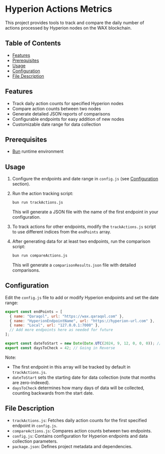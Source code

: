 # Hyperion Actions Metrics

This project provides tools to track and compare the daily number of actions processed by Hyperion nodes on the WAX blockchain.

## Table of Contents

- [Features](#features)
- [Prerequisites](#prerequisites)
- [Usage](#usage)
- [Configuration](#configuration)
- [File Description](#file-description)

## Features

- Track daily action counts for specified Hyperion nodes
- Compare action counts between two nodes
- Generate detailed JSON reports of comparisons
- Configurable endpoints for easy addition of new nodes
- Customizable date range for data collection

## Prerequisites

- [Bun](https://bun.sh/) runtime environment

## Usage

1. Configure the endpoints and date range in `config.js` (see [Configuration](#configuration) section).

2. Run the action tracking script:

   ```bash
   bun run trackActions.js
   ```

   This will generate a JSON file with the name of the first endpoint in your configuration.

3. To track actions for other endpoints, modify the `trackActions.js` script to use different indices from the `endPoints` array.

4. After generating data for at least two endpoints, run the comparison script:
   ```bash
   bun run compareActions.js
   ```
   This will generate a `comparisonResults.json` file with detailed comparisons.

## Configuration

Edit the `config.js` file to add or modify Hyperion endpoints and set the date range:

```javascript
export const endPoints = [
  { name: "Qaraqol", url: "https://wax.qaraqol.com" },
  { name: "HyperionEndpointName", url: "https://hyperion-url.com" },
  { name: "Local", url: "127.0.0.1:7000" },
  // Add more endpoints here as needed for future
];

export const dateToStart = new Date(Date.UTC(2024, 9, 12, 0, 0, 0)); // Current Date month starts from 0, the example shows 12th October 2024, 12 AM.
export const daysToCheck = 42; // Going in Reverse
```

Note:

- The first endpoint in this array will be tracked by default in `trackActions.js`.
- `dateToStart` sets the starting date for data collection (note that months are zero-indexed).
- `daysToCheck` determines how many days of data will be collected, counting backwards from the start date.

## File Description

- `trackActions.js`: Fetches daily action counts for the first specified endpoint in `config.js`.
- `compareActions.js`: Compares action counts between two endpoints.
- `config.js`: Contains configuration for Hyperion endpoints and data collection parameters.
- `package.json`: Defines project metadata and dependencies.
